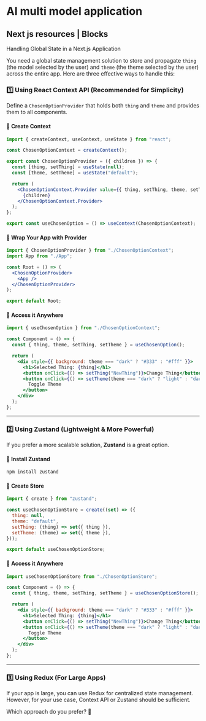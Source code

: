 # AI multi model application

## Next js resources | Blocks
<!-- https://ui.shadcn.com/view/styles/new-york/sidebar-13#
https://21st.dev/?tab=components&sort=recommended
https://www.shadcn-svelte.com/blocks
https://21st.dev/aceternity/background-beams/default
https://21st.dev/kokonutd/bento-grid/default
https://awesome-shadcn-ui.vercel.app
https://www.shadcnui-blocks.com/blocks -->

<!-- Theme idea -
https://21st.dev/aceternity/stars-background/default -->

Handling Global State in a Next.js Application

You need a global state management solution to store and propagate `thing` (the model selected by the user) and `theme` (the theme selected by the user) across the entire app. Here are three effective ways to handle this:

### 1️⃣ **Using React Context API (Recommended for Simplicity)**
Define a `ChosenOptionProvider` that holds both `thing` and `theme` and provides them to all components.

#### 🔹 **Create Context**
```jsx
import { createContext, useContext, useState } from "react";

const ChosenOptionContext = createContext();

export const ChosenOptionProvider = ({ children }) => {
  const [thing, setThing] = useState(null);
  const [theme, setTheme] = useState("default");

  return (
    <ChosenOptionContext.Provider value={{ thing, setThing, theme, setTheme }}>
      {children}
    </ChosenOptionContext.Provider>
  );
};

export const useChosenOption = () => useContext(ChosenOptionContext);
```

#### 🔹 **Wrap Your App with Provider**
```jsx
import { ChosenOptionProvider } from "./ChosenOptionContext";
import App from "./App";

const Root = () => (
  <ChosenOptionProvider>
    <App />
  </ChosenOptionProvider>
);

export default Root;
```

#### 🔹 **Access it Anywhere**
```jsx
import { useChosenOption } from "./ChosenOptionContext";

const Component = () => {
  const { thing, theme, setThing, setTheme } = useChosenOption();

  return (
    <div style={{ background: theme === "dark" ? "#333" : "#fff" }}>
      <h1>Selected Thing: {thing}</h1>
      <button onClick={() => setThing("NewThing")}>Change Thing</button>
      <button onClick={() => setTheme(theme === "dark" ? "light" : "dark")}>
        Toggle Theme
      </button>
    </div>
  );
};
```

---

### 2️⃣ **Using Zustand (Lightweight & More Powerful)**
If you prefer a more scalable solution, **Zustand** is a great option.

#### 🔹 **Install Zustand**
```bash
npm install zustand
```

#### 🔹 **Create Store**
```jsx
import { create } from "zustand";

const useChosenOptionStore = create((set) => ({
  thing: null,
  theme: "default",
  setThing: (thing) => set({ thing }),
  setTheme: (theme) => set({ theme }),
}));

export default useChosenOptionStore;
```

#### 🔹 **Access it Anywhere**
```jsx
import useChosenOptionStore from "./ChosenOptionStore";

const Component = () => {
  const { thing, theme, setThing, setTheme } = useChosenOptionStore();

  return (
    <div style={{ background: theme === "dark" ? "#333" : "#fff" }}>
      <h1>Selected Thing: {thing}</h1>
      <button onClick={() => setThing("NewThing")}>Change Thing</button>
      <button onClick={() => setTheme(theme === "dark" ? "light" : "dark")}>
        Toggle Theme
      </button>
    </div>
  );
};
```

---

### 3️⃣ **Using Redux (For Large Apps)**
If your app is large, you can use Redux for centralized state management. However, for your use case, Context API or Zustand should be sufficient.

Which approach do you prefer? 🚀